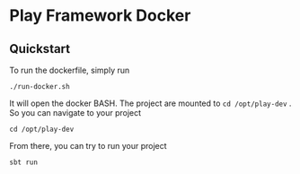# Play Framework Docker

## Quickstart

To run the dockerfile, simply run

```
./run-docker.sh
```

It will open the docker BASH. The project are mounted to `cd /opt/play-dev` . So you can navigate to your project

```
cd /opt/play-dev
```

From there, you can try to run your project

```
sbt run
```
